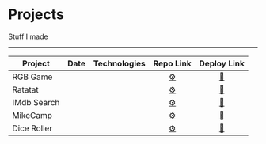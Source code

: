 # Projects
Stuff I made

---


| Project         | Date     | Technologies | Repo Link      |  Deploy Link    |
|-----------------|----------|--------------|:--------------:|:---------------:|
|RGB Game         |          |              | [	:gear:](#) | [:rocket:](#) |
|Ratatat          |          |              | [	:gear:](.../Ratatat) | [:rocket:](#) |
|IMdb Search      |          |              | [	:gear:](#) | [:rocket:](#) |
|MikeCamp         |          |              | [	:gear:](#) | [:rocket:](#) |
|Dice Roller      |          |              | [	:gear:](#) | [:rocket:](#) |
